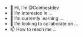 - 👋 Hi, I’m @Coinbestdev
- 👀 I’m interested in ...
- 🌱 I’m currently learning ...
- 💞️ I’m looking to collaborate on ...
- 📫 How to reach me ...

<!---
Coinbestdev/Coinbestdev is a ✨ special ✨ repository because its `README.md` (this file) appears on your GitHub profile.
You can click the Preview link to take a look at your changes.
--->
